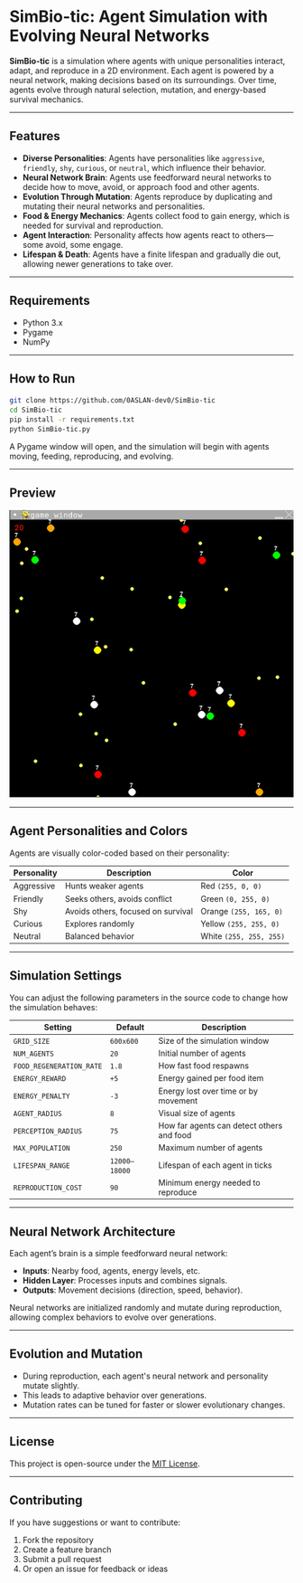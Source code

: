 # SimBio-tic: Agent Simulation with Evolving Neural Networks

**SimBio-tic** is a simulation where agents with unique personalities interact, adapt, and reproduce in a 2D environment. Each agent is powered by a neural network, making decisions based on its surroundings. Over time, agents evolve through natural selection, mutation, and energy-based survival mechanics.

---

## Features

- **Diverse Personalities**: Agents have personalities like `aggressive`, `friendly`, `shy`, `curious`, or `neutral`, which influence their behavior.
- **Neural Network Brain**: Agents use feedforward neural networks to decide how to move, avoid, or approach food and other agents.
- **Evolution Through Mutation**: Agents reproduce by duplicating and mutating their neural networks and personalities.
- **Food & Energy Mechanics**: Agents collect food to gain energy, which is needed for survival and reproduction.
- **Agent Interaction**: Personality affects how agents react to others—some avoid, some engage.
- **Lifespan & Death**: Agents have a finite lifespan and gradually die out, allowing newer generations to take over.

---

## Requirements

- Python 3.x
- Pygame
- NumPy



---

## How to Run

```bash
git clone https://github.com/0ASLAN-dev0/SimBio-tic
cd SimBio-tic
pip install -r requirements.txt
python SimBio-tic.py
```

A Pygame window will open, and the simulation will begin with agents moving, feeding, reproducing, and evolving.

---

## Preview

![SimBio-tic Preview](https://github.com/0ASLAN-dev0/SimBio-tic/raw/main/image_2025-04-13_021442265.png)

---

## Agent Personalities and Colors

Agents are visually color-coded based on their personality:

| Personality | Description                         | Color                |
|-------------|-------------------------------------|----------------------|
| Aggressive  | Hunts weaker agents                 | Red `(255, 0, 0)`    |
| Friendly    | Seeks others, avoids conflict       | Green `(0, 255, 0)`  |
| Shy         | Avoids others, focused on survival  | Orange `(255, 165, 0)` |
| Curious     | Explores randomly                   | Yellow `(255, 255, 0)` |
| Neutral     | Balanced behavior                   | White `(255, 255, 255)` |

---

## Simulation Settings

You can adjust the following parameters in the source code to change how the simulation behaves:

| Setting                  | Default       | Description                                       |
|--------------------------|---------------|---------------------------------------------------|
| `GRID_SIZE`              | `600x600`     | Size of the simulation window                     |
| `NUM_AGENTS`             | `20`          | Initial number of agents                          |
| `FOOD_REGENERATION_RATE` | `1.8`         | How fast food respawns                            |
| `ENERGY_REWARD`          | `+5`          | Energy gained per food item                       |
| `ENERGY_PENALTY`         | `-3`          | Energy lost over time or by movement              |
| `AGENT_RADIUS`           | `8`           | Visual size of agents                             |
| `PERCEPTION_RADIUS`      | `75`          | How far agents can detect others and food         |
| `MAX_POPULATION`         | `250`         | Maximum number of agents                          |
| `LIFESPAN_RANGE`         | `12000–18000` | Lifespan of each agent in ticks                   |
| `REPRODUCTION_COST`      | `90`          | Minimum energy needed to reproduce                |

---

## Neural Network Architecture

Each agent’s brain is a simple feedforward neural network:

- **Inputs**: Nearby food, agents, energy levels, etc.
- **Hidden Layer**: Processes inputs and combines signals.
- **Outputs**: Movement decisions (direction, speed, behavior).

Neural networks are initialized randomly and mutate during reproduction, allowing complex behaviors to evolve over generations.

---

## Evolution and Mutation

- During reproduction, each agent's neural network and personality mutate slightly.
- This leads to adaptive behavior over generations.
- Mutation rates can be tuned for faster or slower evolutionary changes.

---

## License

This project is open-source under the [MIT License](LICENSE).

---

## Contributing

If you have suggestions or want to contribute:

1. Fork the repository
2. Create a feature branch
3. Submit a pull request
4. Or open an issue for feedback or ideas

